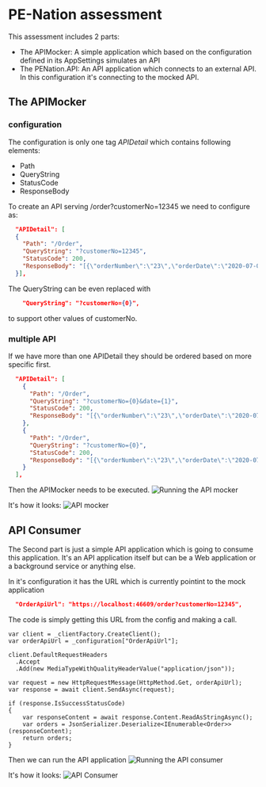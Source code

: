 # PE-Nation assessment
This assessment includes 2 parts:
- The APIMocker: A simple application which based on the configuration defined in its AppSettings simulates an API
- The PENation.API: An API application which connects to an external API. In this configuration it's connecting to the mocked API.

## The APIMocker 
### configuration
The configuration is only one tag *APIDetail* which contains following elements:
- Path
- QueryString
- StatusCode
- ResponseBody

To create an API serving /order?customerNo=12345 we need to configure as:

``` json
  "APIDetail": [
  {
    "Path": "/Order",
    "QueryString": "?customerNo=12345",
    "StatusCode": 200,
    "ResponseBody": "[{\"orderNumber\":\"23\",\"orderDate\":\"2020-07-01T06:57:53.917141+10:00\",\"orderStatus\":\"Order\"},{\"orderNumber\":\"10\",\"orderDate\":\"2020-07-14T06:57:53.917435+10:00\",\"orderStatus\":\"Order\"},{\"orderNumber\":\"7\",\"orderDate\":\"2020-07-08T06:57:53.917443+10:00\",\"orderStatus\":\"Order\"},{\"orderNumber\":\"-9\",\"orderDate\":\"2020-07-14T06:57:53.917444+10:00\",\"orderStatus\":\"Order\"},{\"orderNumber\":\"9\",\"orderDate\":\"2020-06-27T06:57:53.917468+10:00\",\"orderStatus\":\"Order\"}]"
  }],
```

The QueryString can be even replaced with 
```json
    "QueryString": "?customerNo={0}",
```
to support other values of customerNo.

### multiple API
If we have more than one APIDetail they should be ordered based on more specific first.
```json
  "APIDetail": [
    {
      "Path": "/Order",
      "QueryString": "?customerNo={0}&date={1}",
      "StatusCode": 200,
      "ResponseBody": "[{\"orderNumber\":\"23\",\"orderDate\":\"2020-07-01T06:57:53.917141+10:00\",\"orderStatus\":\"Order\"}]"
    },
    {
      "Path": "/Order",
      "QueryString": "?customerNo={0}",
      "StatusCode": 200,
      "ResponseBody": "[{\"orderNumber\":\"23\",\"orderDate\":\"2020-07-01T06:57:53.917141+10:00\",\"orderStatus\":\"Order\"},{\"orderNumber\":\"10\",\"orderDate\":\"2020-07-14T06:57:53.917435+10:00\",\"orderStatus\":\"Order\"},{\"orderNumber\":\"7\",\"orderDate\":\"2020-07-08T06:57:53.917443+10:00\",\"orderStatus\":\"Order\"},{\"orderNumber\":\"-9\",\"orderDate\":\"2020-07-14T06:57:53.917444+10:00\",\"orderStatus\":\"Order\"},{\"orderNumber\":\"9\",\"orderDate\":\"2020-06-27T06:57:53.917468+10:00\",\"orderStatus\":\"Order\"}]"
    }
  ],
```

Then the APIMocker needs to be executed.
![Running the API mocker](https://github.com/mkokabi/pe-nation/blob/master/images/Running%20the%20APIMocker.png?raw=true)

It's how it looks:
![API mocker](https://github.com/mkokabi/pe-nation/blob/master/images/APIMocker%20at%20work.png?raw=true)

## API Consumer
The Second part is just a simple API application which is going to consume this application. It's an API application itself but can be a Web application or a background service or anything else.

In it's configuration it has the URL which is currently pointint to the mock application
``` json
  "OrderApiUrl": "https://localhost:46609/order?customerNo=12345",
```

The code is simply getting this URL from the config and making a call.
``` Csharp
var client = _clientFactory.CreateClient();
var orderApiUrl = _configuration["OrderApiUrl"];

client.DefaultRequestHeaders
  .Accept
  .Add(new MediaTypeWithQualityHeaderValue("application/json"));

var request = new HttpRequestMessage(HttpMethod.Get, orderApiUrl);
var response = await client.SendAsync(request);

if (response.IsSuccessStatusCode)
{
    var responseContent = await response.Content.ReadAsStringAsync();
    var orders = JsonSerializer.Deserialize<IEnumerable<Order>>(responseContent);
    return orders;
}

```
Then we can run the API application
![Running the API consumer](https://github.com/mkokabi/pe-nation/blob/master/images/Running%20the%20API%20consumer.png?raw=true)

It's how it looks:
![API Consumer](https://github.com/mkokabi/pe-nation/blob/master/images/API%20application%20consuming%20the%20Mock.png?raw=true)

